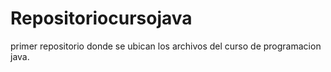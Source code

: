 # Repositoriocursojava
primer repositorio donde se ubican los archivos del curso de programacion java.
